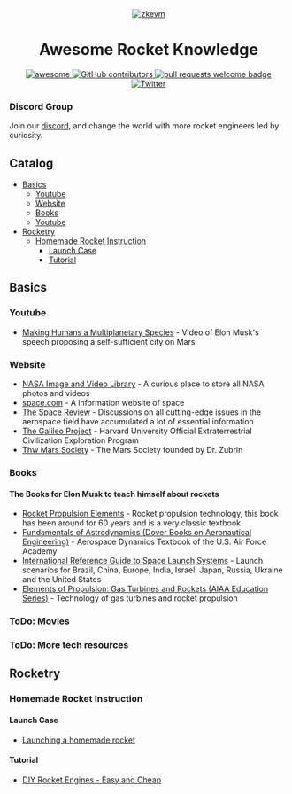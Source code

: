 <div align="center">
  <a href="https://images.nasa.gov/details-PIA19400">
    <img alt="zkevm" src="https://images-assets.nasa.gov/image/PIA19400/PIA19400~orig.jpg" >
  </a>
</div>

<div align="center">
  <h1 align="center">Awesome Rocket Knowledge</h1>
  <p align="center">
    <a href="https://github.com/sindresorhus/awesome">
      <img alt="awesome" src="https://cdn.rawgit.com/sindresorhus/awesome/d7305f38d29fed78fa85652e3a63e154dd8e8829/media/badge.svg">
    </a>
    <a href="https://github.com/LuozhuZhang/awesome-rocket-knowledge/graphs/contributors">
      <img alt="GitHub contributors" src="https://img.shields.io/github/contributors/LuozhuZhang/awesome-rocket-knowledge">
    </a>
    <a href="http://makeapullrequest.com">
      <img alt="pull requests welcome badge" src="https://img.shields.io/badge/PRs-welcome-brightgreen.svg?style=flat">
    </a>
    <a href="https://twitter.com/LuozhuZhang">
      <img alt="Twitter" src="https://img.shields.io/twitter/url/https/twitter.com/LuozhuZhang.svg?style=social&label=Follow%20%40LuozhuZhang">
    </a>
  </p>
</div>

### Discord Group
Join our [discord](https://discord.gg/a6nT6CjUga), and change the world with more rocket engineers led by curiosity.

## Catalog
* [Basics](#basics)
  * [Youtube](#youtube)
  * [Website](#website)
  * [Books](#books)
  * [Youtube](#youtube)
* [Rocketry](#rocketry)
  * [Homemade Rocket Instruction](#homemade-rocket-instruction)
    * [Launch Case](#launch-case)
    * [Tutorial](#tutorial)

## Basics

### Youtube
* [Making Humans a Multiplanetary Species](https://www.youtube.com/watch?v=H7Uyfqi_TE8&t=2522s) - Video of Elon Musk's speech proposing a self-sufficient city on Mars
### Website
* [NASA Image and Video Library](https://images.nasa.gov/) - A curious place to store all NASA photos and videos
* [space.com](https://www.space.com/) - A information website of space
* [The Space Review](https://www.thespacereview.com/index.html) - Discussions on all cutting-edge issues in the aerospace field have accumulated a lot of essential information
* [The Galileo Project](https://projects.iq.harvard.edu/galileo) - Harvard University Official Extraterrestrial Civilization Exploration Program
* [Thw Mars Society](https://www.marssociety.org/) - The Mars Society founded by Dr. Zubrin
### Books
#### The Books for Elon Musk to teach himself about rockets
* [Rocket Propulsion Elements](https://www.amazon.com/Rocket-Propulsion-Elements-George-Sutton/dp/0470080248) - Rocket propulsion technology, this book has been around for 60 years and is a very classic textbook
* [Fundamentals of Astrodynamics (Dover Books on Aeronautical Engineering)](https://www.amazon.com/Fundamentals-Astrodynamics-Dover-Aeronautical-Engineering/dp/0486600610/ref=sr_1_1?s=books&ie=UTF8&qid=1421803938&sr=1-1&keywords=astrodynamics+bates+and+mueller) - Aerospace Dynamics Textbook of the U.S. Air Force Academy
* [International Reference Guide to Space Launch Systems](https://www.amazon.com/International-Reference-Launch-Systems-Library/dp/156347591X/ref=sr_1_1?s=books&ie=UTF8&qid=1421803965&sr=1-1&keywords=launch+isakowitz) - Launch scenarios for Brazil, China, Europe, India, Israel, Japan, Russia, Ukraine and the United States
* [Elements of Propulsion: Gas Turbines and Rockets (AIAA Education Series)](https://www.amazon.com/Elements-Propulsion-Turbines-Rockets-Education/dp/1563477793/ref=sr_1_1?s=books&ie=UTF8&qid=1421804008&sr=1-1&keywords=aiaa+propulsion+elements) - Technology of gas turbines and rocket propulsion

### ToDo: Movies

### ToDo: More tech resources

## Rocketry

### Homemade Rocket Instruction
#### Launch Case
* [Launching a homemade rocket](https://www.youtube.com/watch?app=desktop&v=7E4-60ZsaPo)

#### Tutorial
* [DIY Rocket Engines - Easy and Cheap](https://www.youtube.com/watch?v=nPM3KcHzN6I)

